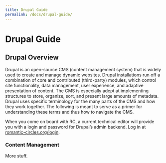 ```yaml
---
title: Drupal Guide
permalink: /docs/drupal-guide/
---
```


# Drupal Guide

## Drupal Overview

Drupal is an open-source CMS (content management system) that is widely used to create and manage dynamic websites. Drupal installations run off a combination of core and contributed (third-party) modules, which control site functionality, data management, user experience, and adaptive presentation of content. The CMS is especially adept at implementing structures to store, organize, sort, and present large amounts of metadata. Drupal uses specific terminology for the many parts of the CMS and how they work together. The following is meant to serve as a primer for understanding these terms and thus how to navigate the CMS.

When you come on board with RC, a current technical editor will provide you with a login and password for Drupal’s admin backend. Log in at [romantic-circles.org/login](https://www.romantic-circles.org/login/).

### Content Management

More stuff.
